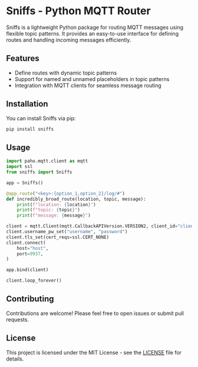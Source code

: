 # Sniffs - Python MQTT Router

Sniffs is a lightweight Python package for routing MQTT messages using flexible topic patterns. It provides an easy-to-use interface for defining routes and handling incoming messages efficiently.

## Features

- Define routes with dynamic topic patterns
- Support for named and unnamed placeholders in topic patterns
- Integration with MQTT clients for seamless message routing

## Installation

You can install Sniffs via pip:

```bash
pip install sniffs
```

## Usage

```python
import paho.mqtt.client as mqtt
import ssl
from sniffs import Sniffs

app = Sniffs()

@app.route("<key>:{option_1,option_2}/log/#")
def incredibly_broad_route(location, topic, message):
    print(f"location: {location}")
    print(f"topic: {topic}")
    print(f"message: {message}")

client = mqtt.Client(mqtt.CallbackAPIVersion.VERSION2, client_id="client123")
client.username_pw_set("username", "password")
client.tls_set(cert_reqs=ssl.CERT_NONE)
client.connect(
    host="host",
    port=9937,
)

app.bind(client)

client.loop_forever()
```

## Contributing

Contributions are welcome! Please feel free to open issues or submit pull requests.

## License

This project is licensed under the MIT License - see the [LICENSE](LICENSE) file for details.

